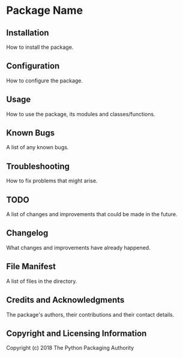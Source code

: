 Package Name
============

Installation
------------
How to install the package.

Configuration
-------------
How to configure the package.

Usage
-----
How to use the package, its modules and classes/functions.

Known Bugs
----------
A list of any known bugs.

Troubleshooting
---------------
How to fix problems that might arise.

TODO
----
A list of changes and improvements that could be made in the future.

Changelog
---------
What changes and improvements have already happened.

File Manifest
-------------
A list of files in the directory.

Credits and Acknowledgments
---------------------------
The package's authors, their contributions and their contact details.

Copyright and Licensing Information
-----------------------------------
Copyright (c) 2018 The Python Packaging Authority
